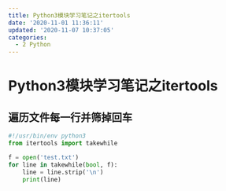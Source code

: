 ```yaml
---
title: Python3模块学习笔记之itertools
date: '2020-11-01 11:36:11'
updated: '2020-11-07 10:37:05'
categories:
  - 2 Python
---
```

# Python3模块学习笔记之itertools

## 遍历文件每一行并筛掉回车

```python
#!/usr/bin/env python3
from itertools import takewhile

f = open('test.txt')
for line in takewhile(bool, f):
    line = line.strip('\n')
    print(line)
```
